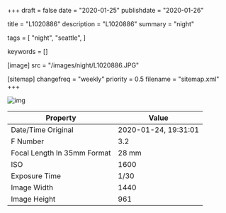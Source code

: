 +++
draft = false
date = "2020-01-25"
publishdate = "2020-01-26"

title = "L1020886"
description = "L1020886"
summary = "night"

tags = [
    "night",
    "seattle",
]

keywords = []

[image]
    src = "/images/night/L1020886.JPG"

[sitemap]
    changefreq = "weekly"
    priority = 0.5
    filename = "sitemap.xml"
+++


![img](/images/night/L1020886.JPG)

Property | Value
---------|------
Date/Time Original              | 2020-01-24, 19:31:01
F Number                        | 3.2
Focal Length In 35mm Format     | 28 mm
ISO                             | 1600
Exposure Time                   | 1/30
Image Width                     | 1440
Image Height                    | 961
